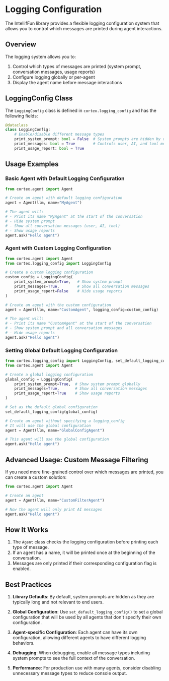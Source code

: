 # Logging Configuration

The IntellifFun library provides a flexible logging configuration system that allows you to control which messages are printed during agent interactions.

## Overview

The logging system allows you to:

1. Control which types of messages are printed (system prompt, conversation messages, usage reports)
2. Configure logging globally or per-agent
3. Display the agent name before message interactions

## LoggingConfig Class

The `LoggingConfig` class is defined in `cortex.logging_config` and has the following fields:

```python
@dataclass
class LoggingConfig:
    # Enable/disable different message types
    print_system_prompt: bool = False  # System prompts are hidden by default
    print_messages: bool = True        # Controls user, AI, and tool messages
    print_usage_report: bool = True
```

## Usage Examples

### Basic Agent with Default Logging Configuration

```python
from cortex.agent import Agent

# Create an agent with default logging configuration
agent = Agent(llm, name="MyAgent")

# The agent will:
# - Print its name "MyAgent" at the start of the conversation
# - Hide system prompt
# - Show all conversation messages (user, AI, tool)
# - Show usage reports
agent.ask("Hello agent")
```

### Agent with Custom Logging Configuration

```python
from cortex.agent import Agent
from cortex.logging_config import LoggingConfig

# Create a custom logging configuration
custom_config = LoggingConfig(
    print_system_prompt=True,   # Show system prompt
    print_messages=True,        # Show all conversation messages
    print_usage_report=False    # Hide usage reports
)

# Create an agent with the custom configuration
agent = Agent(llm, name="CustomAgent", logging_config=custom_config)

# The agent will:
# - Print its name "CustomAgent" at the start of the conversation
# - Show system prompt and all conversation messages
# - Hide usage reports
agent.ask("Hello agent")
```

### Setting Global Default Logging Configuration

```python
from cortex.logging_config import LoggingConfig, set_default_logging_config
from cortex.agent import Agent

# Create a global logging configuration
global_config = LoggingConfig(
    print_system_prompt=True,  # Show system prompt globally
    print_messages=True,       # Show all conversation messages
    print_usage_report=True    # Show usage reports
)

# Set as the default global configuration
set_default_logging_config(global_config)

# Create an agent without specifying a logging_config
# It will use the global configuration
agent = Agent(llm, name="GlobalConfigAgent")

# This agent will use the global configuration
agent.ask("Hello agent")
```

## Advanced Usage: Custom Message Filtering

If you need more fine-grained control over which messages are printed, you can create a custom solution:

```python
from cortex.agent import Agent

# Create an agent
agent = Agent(llm, name="CustomFilterAgent")

# Now the agent will only print AI messages
agent.ask("Hello agent")
```

## How It Works

1. The `Agent` class checks the logging configuration before printing each type of message.
2. If an agent has a name, it will be printed once at the beginning of the conversation.
3. Messages are only printed if their corresponding configuration flag is enabled.

## Best Practices

1. **Library Defaults**: By default, system prompts are hidden as they are typically long and not relevant to end users.

2. **Global Configuration**: Use `set_default_logging_config()` to set a global configuration that will be used by all agents that don't specify their own configuration.

3. **Agent-specific Configuration**: Each agent can have its own configuration, allowing different agents to have different logging behaviors.

4. **Debugging**: When debugging, enable all message types including system prompts to see the full context of the conversation.

5. **Performance**: For production use with many agents, consider disabling unnecessary message types to reduce console output.

